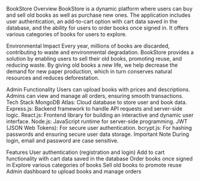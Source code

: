 BookStore
Overview
BookStore is a dynamic platform where users can buy and sell old books as well as purchase new ones. The application includes user authentication, an add-to-cart option with cart data saved in the database, and the ability for users to order books once signed in. It offers various categories of books for users to explore.

Environmental Impact
Every year, millions of books are discarded, contributing to waste and environmental degradation. BookStore provides a solution by enabling users to sell their old books, promoting reuse, and reducing waste. By giving old books a new life, we help decrease the demand for new paper production, which in turn conserves natural resources and reduces deforestation.

Admin Functionality
Users can upload books with prices and descriptions.
Admins can view and manage all orders, ensuring smooth transactions.
Tech Stack
MongoDB Atlas: Cloud database to store user and book data.
Express.js: Backend framework to handle API requests and server-side logic.
React.js: Frontend library for building an interactive and dynamic user interface.
Node.js: JavaScript runtime for server-side programming.
JWT (JSON Web Tokens): For secure user authentication.
bcrypt.js: For hashing passwords and ensuring secure user data storage.
Important Note
During login, email and password are case sensitive.

Features
User authentication (registration and login)
Add to cart functionality with cart data saved in the database
Order books once signed in
Explore various categories of books
Sell old books to promote reuse
Admin dashboard to upload books and manage orders
